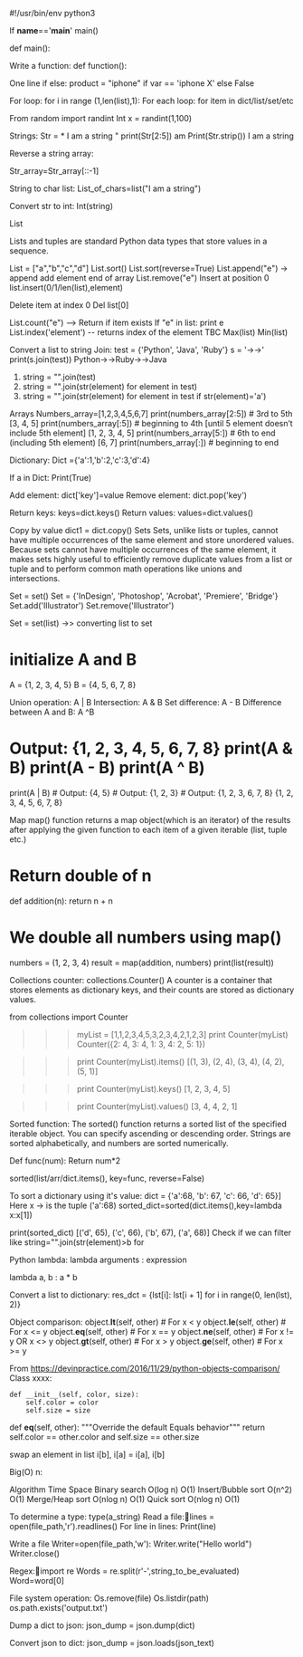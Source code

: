 #!/usr/bin/env python3 

If __name__=='__main__'
	main()

def main():

Write a function: def function():

One line if else:
product = "iphone" if var == 'iphone X' else False
		
For loop: for i in range (1,len(list),1):
For each loop: for item in dict/list/set/etc

From random import randint
Int x = randint(1,100)

Strings: 
Str = * I am a string " 
print(Str[2:5])
am
Print(Str.strip())
I am a string

Reverse a string array:

Str_array=Str_array[::-1]

String to char list:
List_of_chars=list("I am a string")

Convert str to int:
Int(string)

List

Lists and tuples are standard Python data types that store values in a sequence.

List = ["a","b","c","d"]
List.sort()
List.sort(reverse=True)
List.append("e") -> append add element end of array
List.remove("e")
Insert at position 0 
list.insert(0/1/len(list),element)

Delete item at index 0
Del list[0]

List.count("e") --> Return if item exists
If "e" in list: 
    print e
List.index('element') -- returns index of the element TBC
Max(list)
Min(list)


Convert a list to string 
Join:
test = {'Python', 'Java', 'Ruby'}
s = '->->'
print(s.join(test))
Python->->Ruby->->Java

1. string = "".join(test)
2. string = "".join(str(element) for element in test) 
3. string = "".join(str(element) for element in test if str(element)='a')


Arrays
Numbers_array=[1,2,3,4,5,6,7]
print(numbers_array[2:5]) # 3rd to 5th
[3, 4, 5]
print(numbers_array[:5]) # beginning to 4th [until 5 element doesn’t include 5th element]
[1, 2, 3, 4, 5]
print(numbers_array[5:]) # 6th to end (including 5th element) 
[6, 7]
print(numbers_array[:]) # beginning to end

Dictionary:
Dict ={'a':1,'b':2,'c':3,'d':4}

If a in Dict:
	Print(True)
	
Add element: dict['key']=value
Remove element: dict.pop('key')

Return keys: keys=dict.keys()
Return values: values=dict.values()


Copy by value dict1 = dict.copy()
Sets
Sets, unlike lists or tuples, cannot have multiple occurrences of the same element and store unordered values. Because sets cannot have multiple occurrences of the same element, it makes sets highly useful to efficiently remove duplicate values from a list or tuple and to perform common math operations like unions and intersections.

Set = set()
Set = {'InDesign', 'Photoshop', 'Acrobat', 'Premiere', 'Bridge'}
Set.add('Illustrator')
Set.remove('Illustrator')

Set = set(list)  ->> converting list to set


# initialize A and B
A = {1, 2, 3, 4, 5}
B = {4, 5, 6, 7, 8}

Union operation: A | B	Intersection: A & B	Set difference: A - B	Difference between A and B: A ^B
# Output: {1, 2, 3, 4, 5, 6, 7, 8}	print(A & B)	print(A - B)	print(A ^ B)
print(A | B)	# Output: {4, 5}	# Output: {1, 2, 3} 	# Output: {1, 2, 3, 6, 7, 8}
{1, 2, 3, 4, 5, 6, 7, 8}	


Map
map() function returns a map object(which is an iterator) of the results after applying the given function to each item of a given iterable (list, tuple etc.) 

# Return double of n 
def addition(n): 
    return n + n 
  
# We double all numbers using map() 
numbers = (1, 2, 3, 4) 
result = map(addition, numbers) 
print(list(result)) 

Collections counter:
collections.Counter()
A counter is a container that stores elements as dictionary keys, and their counts are stored as dictionary values.

from collections import Counter

>>> myList = [1,1,2,3,4,5,3,2,3,4,2,1,2,3]
>>> print Counter(myList)
Counter({2: 4, 3: 4, 1: 3, 4: 2, 5: 1})

>>> print Counter(myList).items()
[(1, 3), (2, 4), (3, 4), (4, 2), (5, 1)]

>>> print Counter(myList).keys()
[1, 2, 3, 4, 5]

>>> print Counter(myList).values()
[3, 4, 4, 2, 1]


Sorted function:
The sorted() function returns a sorted list of the specified iterable object.
You can specify ascending or descending order. Strings are sorted alphabetically, and numbers are sorted numerically.

Def func(num):
	Return num*2

sorted(list/arr/dict.items(), key=func, reverse=False) 

To sort a dictionary using it's value:
dict = {'a':68, 'b': 67, 'c': 66, 'd': 65}]
Here x -> is the tuple ('a':68)
sorted_dict=sorted(dict.items(),key=lambda x:x[1])

print(sorted_dict)
	[('d', 65), ('c', 66), ('b', 67), ('a', 68)]
Check if we can filter like
string="".join(str(element)>b for 


Python lambda:
lambda arguments : expression

lambda a, b : a * b

Convert a list to dictionary: res_dct = {lst[i]: lst[i + 1] for i in range(0, len(lst), 2)} 

Object comparison:
object.__lt__(self, other) # For x < y
object.__le__(self, other) # For x <= y
object.__eq__(self, other) # For x == y
object.__ne__(self, other) # For x != y OR x <> y
object.__gt__(self, other) # For x > y
object.__ge__(self, other) # For x >= y

From <https://devinpractice.com/2016/11/29/python-objects-comparison/> 
Class xxxx:

    def __init__(self, color, size):
        self.color = color
        self.size = size

 def __eq__(self, other):
        """Override the default Equals behavior"""
        return self.color == other.color and self.size == other.size

swap an element in list
 i[b], i[a] = i[a], i[b]

Big(O) n: 

Algorithm	Time	Space
Binary search	O(log n)	O(1)
Insert/Bubble sort	O(n^2)	O(1)
Merge/Heap sort	O(nlog n)	O(1)
Quick sort	O(nlog n)	O(1)


To determine a type: type(a_string)
Read a file:lines = open(file_path,'r').readlines()
For line in lines:
	Print(line)
	
Write a file
Writer=open(file_path,'w'):
Writer.write("Hello world")
Writer.close()

Regex:import re
Words = re.split(r'-',string_to_be_evaluated)
Word=word[0]


File system operation:
Os.remove(file)
Os.listdir(path)
os.path.exists('output.txt')

Dump a dict to json: json_dump = json.dump(dict)

Convert json to dict: json_dump = json.loads(json_text)
